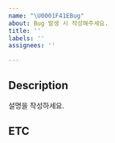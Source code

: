 ```yaml
---
name: "\U0001F41EBug"
about: Bug 발생 시 작성해주세요.
title: ''
labels: ''
assignees: ''

---
```


## Description
설명을 작성하세요.

## ETC
